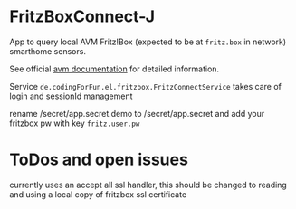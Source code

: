 # FritzBoxConnect-J

App to query local AVM Fritz!Box (expected to be at `fritz.box` in network) smarthome sensors.

See official [avm documentation](https://avm.de/service/schnittstellen/) for detailed information.

Service `de.codingForFun.el.fritzbox.FritzConnectService` takes care of login and sessionId management

rename /secret/app.secret.demo to /secret/app.secret and add your fritzbox pw with key `fritz.user.pw`

# ToDos and open issues
currently uses an accept all ssl handler, this should be changed to reading
and using a local copy of fritzbox ssl certificate